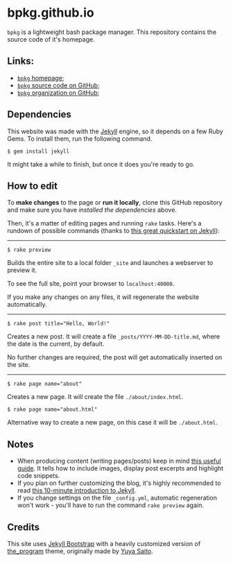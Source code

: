 # bpkg.github.io

`bpkg` is a lightweight bash package manager.
This repository contains the source code of it's homepage.

## Links:

* [`bpkg` homepage][home];
* [`bpkg` source code on GitHub][hub];
* [`bpkg` organization on GitHub][org];

## Dependencies

This website was made with the [Jekyll][jekyll] engine, so it depends on a few
Ruby Gems. To install them, run the following command.

    $ gem install jekyll

It might take a while to finish, but once it does you're ready to go.

## How to edit

To **make changes** to the page or **run it locally**, clone this GitHub
repository and make sure you have _installed the dependencies_ above.

Then, it's a matter of editing pages and running `rake` tasks.  Here's a rundown
of possible commands (thanks to [this great quickstart on Jekyll][tuto]):

---

    $ rake preview

Builds the entire site to a local folder `_site` and launches a webserver to
preview it.

To see the full site, point your browser to `localhost:40000`.

If you make any changes on any files, it will regenerate the website
automatically.

---

    $ rake post title="Hello, World!"

Creates a new post. It will create a file `_posts/YYYY-MM-DD-title.md`, where
the date is the current, by default.

No further changes are required, the post will get automatically inserted on the
site.

---

    $ rake page name="about"

Creates a new page. It will create the file `./about/index.html`.

    $ rake page name="about.html"

Alternative way to create a new page, on this case it will be `./about.html`.

## Notes

* When producing content (writing pages/posts) keep in mind
  [this useful guide][posts]. It tells how to include images, display
  post excerpts and highlight code snippets.
* If you plan on further customizing the blog, it's highly recommended to
  read [this 10-minute introduction to Jekyll][intro].
* If you change settings on the file `_config.yml`, automatic regeneration won't
  work - you'll have to run the command `rake preview` again.

## Credits

This site uses [Jekyll Bootstrap][boots] with a heavily customized version of
[the_program][theme] theme, originally made by [Yuya Saito][saito].

[home]:    http://bpkg.sh/
[hub]:     https://github.com/bpkg/bpkg
[org]:     https://github.com/bpkg
[jekyll]:  http://jekyllrb.com/
[tuto]:    http://jekyllbootstrap.com/usage/jekyll-quick-start.html
[intro]:   http://jekyllbootstrap.com/lessons/jekyll-introduction.html
[boots]:   http://jekyllbootstrap.com/
[theme]:   https://github.com/jekyllbootstrap/theme-the-program
[saito]:   http://css.studiomohawk.com/
[posts]:   http://jekyllrb.com/docs/posts/

